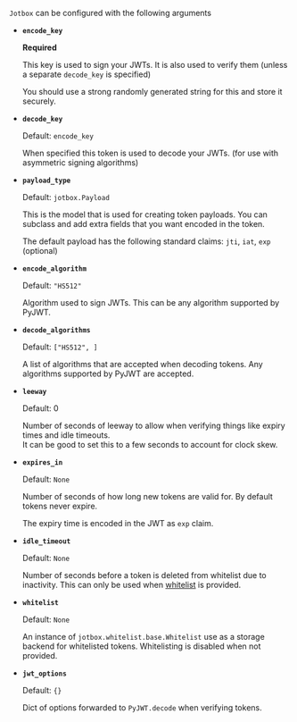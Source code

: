 `Jotbox` can be configured with the following arguments

* **`encode_key`**

    **Required**

    This key is used to sign your JWTs. It is also used to verify them (unless a separate `decode_key` is specified)

    You should use a strong randomly generated string for this and store it securely.

* **`decode_key`**

    Default: `encode_key`

    When specified this token is used to decode your JWTs. (for use with asymmetric signing algorithms)

* **`payload_type`**

    Default: `jotbox.Payload`

    This is the model that is used for creating token payloads. You can subclass and add extra fields that you want encoded in the token.

    The default payload has the following standard claims: `jti`, `iat`, `exp` (optional)

* **`encode_algorithm`**

    Default: `"HS512"`

    Algorithm used to sign JWTs. This can be any algorithm supported by PyJWT.

* **`decode_algorithms`**

    Default: `["HS512", ]`

    A list of algorithms that are accepted when decoding tokens. Any algorithms supported by PyJWT
    are accepted.

* **`leeway`**

    Default: 0

    Number of seconds of leeway to allow when verifying things 
    like expiry times and idle timeouts.  
    It can be good to set this to a few seconds to account for clock skew.

* **`expires_in`**

    Default: `None`

    Number of seconds of how long new tokens are valid for. By default tokens never expire.
    
    The expiry time is encoded in the JWT as `exp` claim.

* **`idle_timeout`**

    Default: `None`

    Number of seconds before a token is deleted from whitelist due to inactivity.
    This can only be used when [whitelist](./whitelist.md) is provided.

* **`whitelist`**

    Default: `None`

    An instance of `jotbox.whitelist.base.Whitelist` use as a storage backend for whitelisted tokens.
    Whitelisting is disabled when not provided.


* **`jwt_options`**

    Default: `{}`

    Dict of options forwarded to `PyJWT.decode` when verifying tokens.
